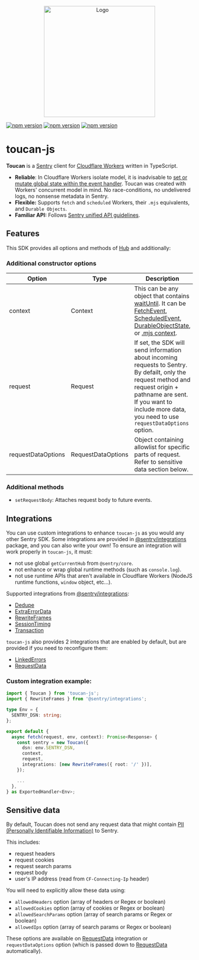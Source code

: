 <p align="center">
  <img src="https://i.imgur.com/zHw4F3x.jpg" alt="Logo" height="300">
</p>

[![npm version](https://img.shields.io/npm/v/toucan-js)](https://www.npmjs.com/package/toucan-js)
[![npm version](https://img.shields.io/npm/dw/toucan-js)](https://www.npmjs.com/package/toucan-js)
[![npm version](https://img.shields.io/npm/types/toucan-js)](https://www.npmjs.com/package/toucan-js)

# toucan-js

**Toucan** is a [Sentry](https://docs.sentry.io/) client for [Cloudflare Workers](https://developers.cloudflare.com/workers/) written in TypeScript.

- **Reliable**: In Cloudflare Workers isolate model, it is inadvisable to [set or mutate global state within the event handler](https://developers.cloudflare.com/workers/about/how-it-works). Toucan was created with Workers' concurrent model in mind. No race-conditions, no undelivered logs, no nonsense metadata in Sentry.
- **Flexible:** Supports `fetch` and `scheduled` Workers, their `.mjs` equivalents, and `Durable Objects`.
- **Familiar API:** Follows [Sentry unified API guidelines](https://develop.sentry.dev/sdk/unified-api/).

## Features

This SDK provides all options and methods of [Hub](https://github.com/getsentry/sentry-javascript/blob/master/packages/core/src/hub.ts) and additionally:

### Additional constructor options

| Option             | Type               | Description                                                                                                                                                                                                                                                                                                                                                                                                                                                                                                              |
| ------------------ | ------------------ | ------------------------------------------------------------------------------------------------------------------------------------------------------------------------------------------------------------------------------------------------------------------------------------------------------------------------------------------------------------------------------------------------------------------------------------------------------------------------------------------------------------------------ |
| context            | Context            | This can be any object that contains [waitUntil](https://developers.cloudflare.com/workers/about/tips/fetch-event-lifecycle/). It can be [FetchEvent](https://developers.cloudflare.com/workers/runtime-apis/fetch-event), [ScheduledEvent](https://developers.cloudflare.com/workers/runtime-apis/scheduled-event), [DurableObjectState](https://developers.cloudflare.com/workers/runtime-apis/durable-objects), or [.mjs context](https://community.cloudflare.com/t/2021-4-15-workers-runtime-release-notes/261917). |
| request            | Request            | If set, the SDK will send information about incoming requests to Sentry. By defailt, only the request method and request origin + pathname are sent. If you want to include more data, you need to use `requestDataOptions` option.                                                                                                                                                                                                                                                                                      |
| requestDataOptions | RequestDataOptions | Object containing allowlist for specific parts of request. Refer to sensitive data section below.                                                                                                                                                                                                                                                                                                                                                                                                                        |

### Additional methods

- `setRequestBody`: Attaches request body to future events.

## Integrations

You can use custom integrations to enhance `toucan-js` as you would any other Sentry SDK. Some integrations are provided in [@sentry/integrations](https://github.com/getsentry/sentry-javascript/tree/master/packages/integrations) package, and you can also write your own! To ensure an integration will work properly in `toucan-js`, it must:

- not use global `getCurrentHub` from `@sentry/core`.
- not enhance or wrap global runtime methods (such as `console.log`).
- not use runtime APIs that aren't available in Cloudflare Workers (NodeJS runtime functions, `window` object, etc...).

Supported integrations from [@sentry/integrations](https://github.com/getsentry/sentry-javascript/tree/master/packages/integrations):

- [Dedupe](https://github.com/getsentry/sentry-javascript/blob/master/packages/integrations/src/dedupe.ts)
- [ExtraErrorData](https://github.com/getsentry/sentry-javascript/blob/master/packages/integrations/src/extraerrordata.ts)
- [RewriteFrames](https://github.com/getsentry/sentry-javascript/blob/master/packages/integrations/src/rewriteframes.ts)
- [SessionTiming](https://github.com/getsentry/sentry-javascript/blob/master/packages/integrations/src/sessiontiming.ts)
- [Transaction](https://github.com/getsentry/sentry-javascript/blob/master/packages/integrations/src/transaction.ts)

`toucan-js` also provides 2 integrations that are enabled by default, but are provided if you need to reconfigure them:

- [LinkedErrors](src/integrations/linkedErrors.ts)
- [RequestData](src/integrations/requestData.ts)

### Custom integration example:

```ts
import { Toucan } from 'toucan-js';
import { RewriteFrames } from '@sentry/integrations';

type Env = {
  SENTRY_DSN: string;
};

export default {
  async fetch(request, env, context): Promise<Response> {
    const sentry = new Toucan({
      dsn: env.SENTRY_DSN,
      context,
      request,
      integrations: [new RewriteFrames({ root: '/' })],
    });

    ...
  },
} as ExportedHandler<Env>;
```

## Sensitive data

By default, Toucan does not send any request data that might contain [PII (Personally Identifiable Information)](https://docs.sentry.io/data-management/sensitive-data/) to Sentry.

This includes:

- request headers
- request cookies
- request search params
- request body
- user's IP address (read from `CF-Connecting-Ip` header)

You will need to explicitly allow these data using:

- `allowedHeaders` option (array of headers or Regex or boolean)
- `allowedCookies` option (array of cookies or Regex or boolean)
- `allowedSearchParams` option (array of search params or Regex or boolean)
- `allowedIps` option (array of search params or Regex or boolean)

These options are available on [RequestData](src/integrations/requestData.ts) integration or `requestDataOptions` option (which is passed down to [RequestData](src/integrations/requestData.ts) automatically).
